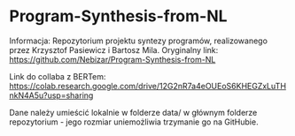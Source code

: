 # Program-Synthesis-from-NL
Informacja: Repozytorium projektu syntezy programów, realizowanego przez Krzysztof Pasiewicz i Bartosz Mila. Oryginalny link: https://github.com/Nebizar/Program-Synthesis-from-NL


Link do collaba z BERTem: https://colab.research.google.com/drive/12G2nR7a4eOUEoS6KHEGZxLuTHnkN4A5u?usp=sharing

Dane należy umieścić lokalnie w folderze data/ w głównym folderze repozytorium - jego rozmiar uniemożliwia trzymanie go na GitHubie.

